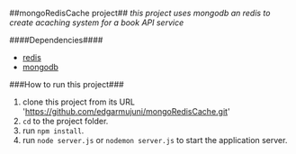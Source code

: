 ##mongoRedisCache project##
*_this project uses mongodb an redis to create acaching system for a book API service_*

####Dependencies####
* [redis](http://redis.io/)
* [mongodb](https://www.mongodb.org/)

###How to run this project###
1. clone this project from its URL 'https://github.com/edgarmujuni/mongoRedisCache.git'
2. `cd` to the project folder.
3. run `npm install`.
4. run `node server.js` or `nodemon server.js` to start the application server.